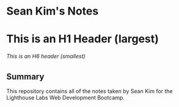 # Sean Kim's Notes
# This is an H1 Header (largest)
###### This is an H6 header (smallest)
## Summary 
This repository contains all of the notes taken by Sean Kim for the Lighthouse Labs Web Development Bootcamp.
